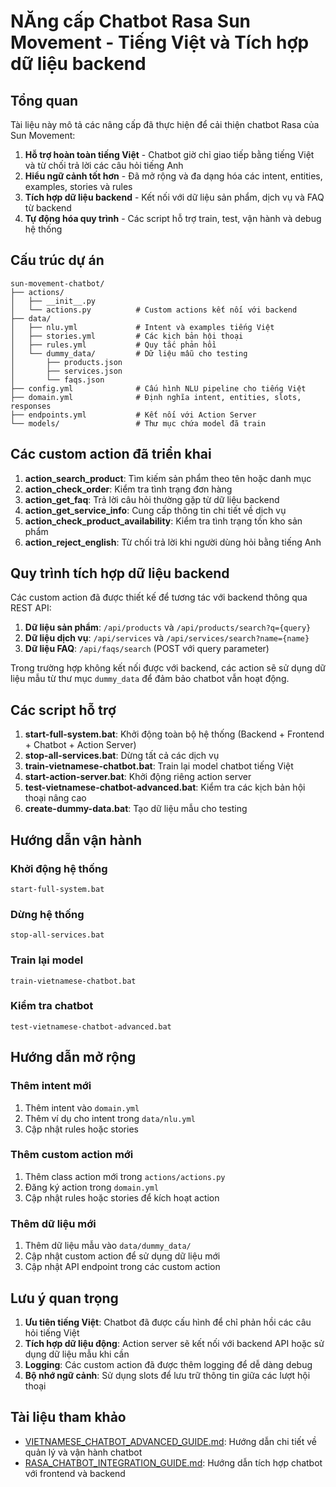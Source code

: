 # NĂng cấp Chatbot Rasa Sun Movement - Tiếng Việt và Tích hợp dữ liệu backend

## Tổng quan

Tài liệu này mô tả các nâng cấp đã thực hiện để cải thiện chatbot Rasa của Sun Movement:

1. **Hỗ trợ hoàn toàn tiếng Việt** - Chatbot giờ chỉ giao tiếp bằng tiếng Việt và từ chối trả lời các câu hỏi tiếng Anh
2. **Hiểu ngữ cảnh tốt hơn** - Đã mở rộng và đa dạng hóa các intent, entities, examples, stories và rules
3. **Tích hợp dữ liệu backend** - Kết nối với dữ liệu sản phẩm, dịch vụ và FAQ từ backend
4. **Tự động hóa quy trình** - Các script hỗ trợ train, test, vận hành và debug hệ thống

## Cấu trúc dự án

```
sun-movement-chatbot/
├── actions/
│   ├── __init__.py
│   └── actions.py          # Custom actions kết nối với backend
├── data/
│   ├── nlu.yml             # Intent và examples tiếng Việt
│   ├── stories.yml         # Các kịch bản hội thoại
│   ├── rules.yml           # Quy tắc phản hồi
│   └── dummy_data/         # Dữ liệu mẫu cho testing
│       ├── products.json
│       ├── services.json
│       └── faqs.json
├── config.yml              # Cấu hình NLU pipeline cho tiếng Việt
├── domain.yml              # Định nghĩa intent, entities, slots, responses
├── endpoints.yml           # Kết nối với Action Server
└── models/                 # Thư mục chứa model đã train
```

## Các custom action đã triển khai

1. **action_search_product**: Tìm kiếm sản phẩm theo tên hoặc danh mục
2. **action_check_order**: Kiểm tra tình trạng đơn hàng
3. **action_get_faq**: Trả lời câu hỏi thường gặp từ dữ liệu backend
4. **action_get_service_info**: Cung cấp thông tin chi tiết về dịch vụ
5. **action_check_product_availability**: Kiểm tra tình trạng tồn kho sản phẩm
6. **action_reject_english**: Từ chối trả lời khi người dùng hỏi bằng tiếng Anh

## Quy trình tích hợp dữ liệu backend

Các custom action đã được thiết kế để tương tác với backend thông qua REST API:

1. **Dữ liệu sản phẩm**: `/api/products` và `/api/products/search?q={query}`
2. **Dữ liệu dịch vụ**: `/api/services` và `/api/services/search?name={name}`
3. **Dữ liệu FAQ**: `/api/faqs/search` (POST với query parameter)

Trong trường hợp không kết nối được với backend, các action sẽ sử dụng dữ liệu mẫu từ thư mục `dummy_data` để đảm bảo chatbot vẫn hoạt động.

## Các script hỗ trợ

1. **start-full-system.bat**: Khởi động toàn bộ hệ thống (Backend + Frontend + Chatbot + Action Server)
2. **stop-all-services.bat**: Dừng tất cả các dịch vụ
3. **train-vietnamese-chatbot.bat**: Train lại model chatbot tiếng Việt
4. **start-action-server.bat**: Khởi động riêng action server
5. **test-vietnamese-chatbot-advanced.bat**: Kiểm tra các kịch bản hội thoại nâng cao
6. **create-dummy-data.bat**: Tạo dữ liệu mẫu cho testing

## Hướng dẫn vận hành

### Khởi động hệ thống

```batch
start-full-system.bat
```

### Dừng hệ thống

```batch
stop-all-services.bat
```

### Train lại model

```batch
train-vietnamese-chatbot.bat
```

### Kiểm tra chatbot

```batch
test-vietnamese-chatbot-advanced.bat
```

## Hướng dẫn mở rộng

### Thêm intent mới

1. Thêm intent vào `domain.yml`
2. Thêm ví dụ cho intent trong `data/nlu.yml`
3. Cập nhật rules hoặc stories

### Thêm custom action mới

1. Thêm class action mới trong `actions/actions.py`
2. Đăng ký action trong `domain.yml`
3. Cập nhật rules hoặc stories để kích hoạt action

### Thêm dữ liệu mới

1. Thêm dữ liệu mẫu vào `data/dummy_data/`
2. Cập nhật custom action để sử dụng dữ liệu mới
3. Cập nhật API endpoint trong các custom action

## Lưu ý quan trọng

1. **Ưu tiên tiếng Việt**: Chatbot đã được cấu hình để chỉ phản hồi các câu hỏi tiếng Việt
2. **Tích hợp dữ liệu động**: Action server sẽ kết nối với backend API hoặc sử dụng dữ liệu mẫu khi cần
3. **Logging**: Các custom action đã được thêm logging để dễ dàng debug
4. **Bộ nhớ ngữ cảnh**: Sử dụng slots để lưu trữ thông tin giữa các lượt hội thoại

## Tài liệu tham khảo

- [VIETNAMESE_CHATBOT_ADVANCED_GUIDE.md](d:\DATN\DATN\VIETNAMESE_CHATBOT_ADVANCED_GUIDE.md): Hướng dẫn chi tiết về quản lý và vận hành chatbot
- [RASA_CHATBOT_INTEGRATION_GUIDE.md](d:\DATN\DATN\RASA_CHATBOT_INTEGRATION_GUIDE.md): Hướng dẫn tích hợp chatbot với frontend và backend
